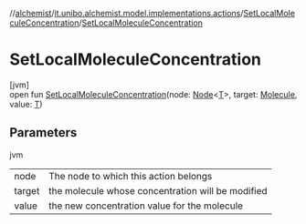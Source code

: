 //[alchemist](../../../index.md)/[it.unibo.alchemist.model.implementations.actions](../index.md)/[SetLocalMoleculeConcentration](index.md)/[SetLocalMoleculeConcentration](-set-local-molecule-concentration.md)

# SetLocalMoleculeConcentration

[jvm]\
open fun [SetLocalMoleculeConcentration](-set-local-molecule-concentration.md)(node: [Node](../../it.unibo.alchemist.model.interfaces/-node/index.md)<[T](../../it.unibo.alchemist.model.implementations.layers/-step-layer/index.md)>, target: [Molecule](../../it.unibo.alchemist.model.interfaces/-molecule/index.md), value: [T](../../it.unibo.alchemist.model.implementations.layers/-step-layer/index.md))

## Parameters

jvm

| | |
|---|---|
| node | The node to which this action belongs |
| target | the molecule whose concentration will be modified |
| value | the new concentration value for the molecule |

